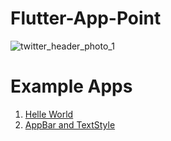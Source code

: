 # Flutter-App-Point
![twitter_header_photo_1](https://user-images.githubusercontent.com/40803579/55145497-004f6880-516d-11e9-88f7-89305cfb8970.png)


# Example Apps

1. [Helle World](https://github.com/Nawsher-Ali/Flutter-App-Point/tree/master/hello_world)
2. [AppBar and TextStyle](https://github.com/Nawsher-Ali/Flutter-App-Point/tree/master/hello_world)
